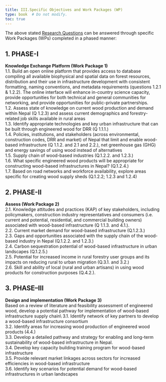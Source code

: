 ```yaml
---
title: III.Specific Objectives and Work Packages (WP)
type: book  # Do not modify.
toc: true
---
```

The above stated [Research Questions]("https://mountain-wood-infra.netlify.app/about/research-question") can be answered through specific Work Packages (WPs) completed in a phased manner:
## 1.	PHASE-I
**Knowledge Exchange Platform (Work Package 1)**\
1.1.	Build an open online platform that provides access to database compiling all available biophysical and spatial data on forest resources, distribution and their use in infrastructure development with consistent formatting, naming conventions, and metadata requirements (questions 1.2.1 & 1.2.2). The online interface will enhance in-country science capacity, provide opportunities for both technical and general communities for networking, and provide opportunities for public-private partnerships.\
1.2.	Assess state of knowledge on current wood production and demand within Nepal (Q 1.2.3) and assess current demographics and forestry-related job skills available in rural areas\
1.3.	Identify appropriate technologies and key urban infrastructure that can be built through engineered wood for DRR (Q 1.1.1.)\
1.4.	Policies, institutions, and stakeholders (across environmental, construction codes, DRR and market) of Nepal that limit and enable wood-based infrastructure (Q 1.1.2.  and 2.1 and 2.2.), net greenhouse gas (GHG) and energy savings of using wood instead of alternatives\
1.5.	Supply chain of wood-based industries (Q.1.2.2. and 1.2.3.)\
1.6.	What specific engineered wood products will be appropriate for constructing wood-based infrastructures in Nepal? (Q.1.2.4.)\
1.7.	Based on road networks and workforce availability, explore areas specific for creating wood supply sheds (Q.1.2.2; 1.2.3 and 1.2.4)

## 2.	PHASE-II
**Assess (Work Package 2)**\
2.1.	Knowledge attitudes and practices (KAP) of key stakeholders, including policymakers, construction industry representatives and consumers (i.e. current and potential, residential, and commercial building owners) associated with wood-based infrastructure (Q 1.1.3. and 4.1.).\
2.2.	Current market demand for wood-based infrastructure (Q.1.2.3.)\
2.3.	Gaps and opportunities associated with the supply chain of the wood-based industry in Nepal (Q.1.2.2. and 1.2.3.)\
2.4.	Carbon sequestration potential of wood-based infrastructure in urban landscapes (Q.1.2.5.)\
2.5.	Potential for increased income in rural forestry user groups and its impacts on reducing rural to urban migration (Q.3.1. and 3.2.)\
2.6.	Skill and ability of local (rural and urban artisans) in using wood products for construction purposes (Q.4.2.).

## 3.	PHASE–III
**Design and implementation (Work Package 3)**\
Based on a review of literature and feasibility assessment of engineered wood, develop a potential pathway for implementation of wood-based infrastructure supply chain\ 
3.1.	Identify network of key partners to develop a wood-based infrastructure consortium\
3.2.	Identify areas for increasing wood production of engineered wood products (4.4.)\
3.3.	Develop a detailed pathway and strategy for enabling and long-term sustainability of wood-based infrastructure in Nepal.\
3.4.	Develop key capacity building training program for wood-based infrastructure \
3.5.	Provide relevant market linkages across sectors for increased efficiencies in wood-based infrastructure\
3.6.	Identify key scenarios for potential demand for wood-based infrastructures in urban landscapes
